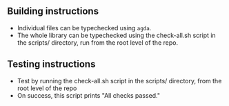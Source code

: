 ## Building instructions

- Individual files can be typechecked using `agda`.
- The whole library can be typechecked using the check-all.sh script in the scripts/ directory, run from the root level of the repo.

## Testing instructions

- Test by running the check-all.sh script in the scripts/ directory, from the root level of the repo
- On success, this script prints "All checks passed."
